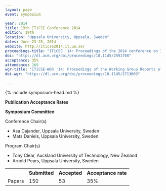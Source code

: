 ```yaml
---
layout: page
event: symposium

year: 2014
title: 19th ITiCSE Conference 2014
edition: 19th
location: "Uppsala University, Uppsala, Sweden"
dates: June 23-25, 2014
website: http://iticse2014.it.uu.se/
proceedings-title: "ITiCSE '14: Proceedings of the 2014 conference on Innovation &amp; technology in computer science education"  
doi: "https://dl.acm.org/doi/proceedings/10.1145/2591708"
acceptance: 35%
attendance: 169
wgr-title: "ITiCSE-WGR '14: Proceedings of the Working Group Reports of the 2014 on Innovation &amp; Technology in Computer Science Education Conference"
doi-wgr: "https://dl.acm.org/doi/proceedings/10.1145/2713609"

---
```


{% include symposium-head.md %}

**Publication Acceptance Rates**

 <table class="table table-hover table-sm"><tbody><tr><th> </th>
<th>Submitted</th>
<th>Accepted</th>
<th>Acceptance rate</th>
</tr><tr><td>Papers</td>
<td>150</td>
<td>53</td>
<td>35%</td>

**Symposium Committee**

Conference Chair(s)

-   Asa Cajander, Uppsala University, Sweden
-   Mats Daniels, Uppsala University, Sweden

Program Chair(s)

-   Tony Clear, Auckland University of Technology, New Zealand
-   Arnold Pears, Uppsala University, Sweden